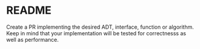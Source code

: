 # README

Create a PR implementing the desired ADT, interface, function or algorithm.
Keep in mind that your implementation will be tested for correctnesss as well as performance.